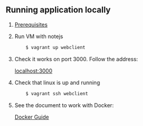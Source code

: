 ## Running application locally

1. [Prerequisites](docs/Prerequisites.md)

2. Run VM with notejs

    ```bash
        $ vagrant up webclient
    ```

3. Check it works on port 3000. Follow the address:

    [localhost:3000](http://localhost:3000)
    
4. Check that linux is up and running

    ```bash
        $ vagrant ssh webclient
    ```
5. See the document to work with Docker:
    
    [Docker Guide](docs/Docker.md)